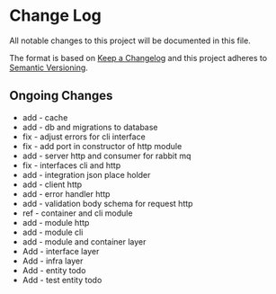 # Change Log

All notable changes to this project will be documented in this file.

The format is based on [Keep a Changelog](http://keepachangelog.com/)
and this project adheres to [Semantic Versioning](http://semver.org/).

## Ongoing Changes

- add - cache 
- add - db and migrations to database
- fix - adjust errors for cli interface
- fix - add port in constructor of http module
- add - server http and consumer for rabbit mq
- fix - interfaces cli and http
- add - integration json place holder
- add - client http
- add - error handler http
- add - validation body schema for request http
- ref - container and cli module
- add - module http
- add - module cli
- add - module and container layer
- Add - interface layer
- Add - infra layer
- Add - entity todo
- Add - test entity todo
